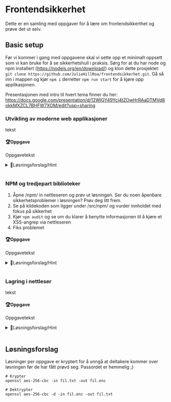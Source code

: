 # Frontendsikkerhet
Dette er en samling med oppgaver for å lære om frontendsikkerthet og prøve det ut selv.

## Basic setup
Før vi kommer i gang med oppgavene skal vi sette opp et minimalt oppsett som vi kan bruke for å se sikkerhetshull i praksis. 
Sørg for at du har node og npm installert (https://nodejs.org/en/download/) og klon dette prosjektet: `git clone https://github.com/JulieHillRoa/frontendsikkerhet.git`. 
Gå så inn i mappen og kjør `npm i` derretter `npm run start` for å kjøre opp applikasjonen.

Presentasjonen med intro til hvert tema finner du her: https://docs.google.com/presentation/d/12WlGY49Ycj4tZOwHrRAaDTMVd8okkMXZCL7BHFW7XOM/edit?usp=sharing

### Utvikling av moderne web applikasjoner
tekst

#### 🏆Oppgave
Oppgavetekst

<details>
  <summary>🚨Løsningsforslag/Hint</summary>

```js
Hint eller løsningsforslag om vi har noe
```

</details>
<br/>

### NPM og tredjepart biblioteker

1. Åpne /npm/ in nettleseren og prøv ut løsningen. Ser du noen åpenbare sikkerhetsproblemer i løsningen? Prøv deg litt frem.
2. Se på kildekoden som ligger under /src/npm/ og vurder innholdet med fokus på sikkerhet
3. Kjør `npm audit` og se om du klarer å benytte informasjonen til å kjøre et XSS-angrep via nettleseren
4. Fiks problemet

#### 🏆Oppgave
Oppgavetekst

<details>
  <summary>🚨Løsningsforslag/Hint</summary>

```js
Hint eller løsningsforslag om vi har noe
```

</details>
<br/>

### Lagring i nettleser
tekst

#### 🏆Oppgave
Oppgavetekst

<details>
  <summary>🚨Løsningsforslag/Hint</summary>

```js
Hint eller løsningsforslag om vi har noe
```

</details>
<br/>

## Løsningsforslag

Løsninger per oppgave er kryptert for å unngå at deltakere kommer over løsningen før de har
fått prøvd seg. Passordet er hemmelig ;)

```Shell
# Krypter
openssl aes-256-cbc -in fil.txt -out fil.enc

# Dektrypter
openssl aes-256-cbc -d -in fil.enc -out fil.txt
```
